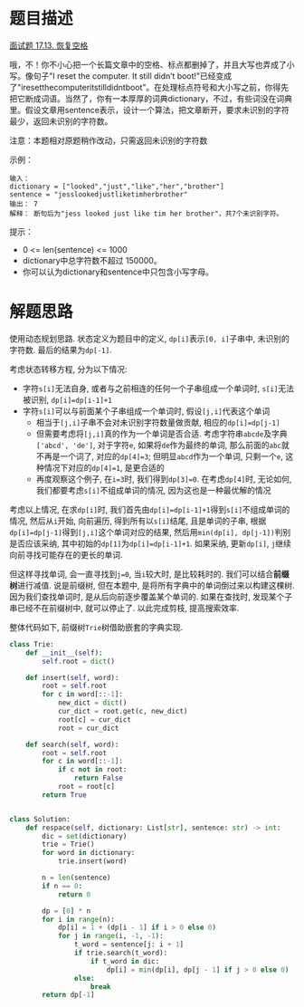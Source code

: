 # 题目描述

[面试题 17.13. 恢复空格](https://leetcode-cn.com/problems/re-space-lcci/)

哦，不！你不小心把一个长篇文章中的空格、标点都删掉了，并且大写也弄成了小写。像句子"I reset the computer. It still didn’t boot!"已经变成了"iresetthecomputeritstilldidntboot"。在处理标点符号和大小写之前，你得先把它断成词语。当然了，你有一本厚厚的词典dictionary，不过，有些词没在词典里。假设文章用sentence表示，设计一个算法，把文章断开，要求未识别的字符最少，返回未识别的字符数。

注意：本题相对原题稍作改动，只需返回未识别的字符数

示例：
```
输入：
dictionary = ["looked","just","like","her","brother"]
sentence = "jesslookedjustliketimherbrother"
输出： 7
解释： 断句后为"jess looked just like tim her brother"，共7个未识别字符。
```

提示：

- 0 <= len(sentence) <= 1000
- dictionary中总字符数不超过 150000。
- 你可以认为dictionary和sentence中只包含小写字母。

# 解题思路

使用动态规划思路. 状态定义为题目中的定义, `dp[i]`表示`[0, i]`子串中, 未识别的字符数. 最后的结果为`dp[-1]`.

考虑状态转移方程, 分为以下情况:

- 字符`s[i]`无法自身, 或者与之前相连的任何一个子串组成一个单词时, `s[i]`无法被识别, `dp[i]=dp[i-1]+1`
- 字符`s[i]`可以与前面某个子串组成一个单词时, 假设`[j,i]`代表这个单词
  - 相当于`[j,i]`子串不会对未识别字符数量做贡献, 相应的`dp[i]=dp[j-1]`
  - 但需要考虑将`[j,i]`真的作为一个单词是否合适. 考虑字符串`abcde`及字典`['abcd', 'de']`, 对于字符`e`, 如果将`de`作为最终的单词, 那么前面的`abc`就不再是一个词了, 对应的`dp[4]=3`; 但明显`abcd`作为一个单词, 只剩一个`e`, 这种情况下对应的`dp[4]=1`, 是更合适的
  - 再度观察这个例子, 在`i=3`时, 我们得到`dp[3]=0`. 在考虑`dp[4]`时, 无论如何, 我们都要考虑`s[i]`不组成单词的情况, 因为这也是一种最优解的情况

考虑以上情况, 在求`dp[i]`时, 我们首先由`dp[i]=dp[i-1]+1`得到`s[i]`不组成单词的情况, 然后从`i`开始, 向前遍历, 得到所有以`s[i]`结尾, 且是单词的子串, 根据`dp[i]=dp[j-1]`得到`[j,i]`这个单词对应的结果, 然后用`min(dp[i], dp[j-1])`判别是否应该采纳, 其中初始的`dp[1]`为`dp[i]=dp[i-1]+1`. 如果采纳, 更新`dp[i]`, `j`继续向前寻找可能存在的更长的单词.

但这样寻找单词, 会一直寻找到`j=0`, 当`i`较大时, 是比较耗时的. 我们可以结合**前缀树**进行减值. 说是前缀树, 但在本题中, 是将所有字典中的单词倒过来以构建这棵树. 因为我们查找单词时, 是从后向前逐步覆盖某个单词的. 如果在查找时, 发现某个子串已经不在前缀树中, 就可以停止了. 以此完成剪枝, 提高搜索效率.

整体代码如下, 前缀树`Trie`树借助嵌套的字典实现.

```python
class Trie:
    def __init__(self):
        self.root = dict()

    def insert(self, word):
        root = self.root
        for c in word[::-1]:
            new_dict = dict()
            cur_dict = root.get(c, new_dict)
            root[c] = cur_dict
            root = cur_dict

    def search(self, word):
        root = self.root
        for c in word[::-1]:
            if c not in root:
                return False
            root = root[c]
        return True


class Solution:
    def respace(self, dictionary: List[str], sentence: str) -> int:
        dic = set(dictionary)
        trie = Trie()
        for word in dictionary:
            trie.insert(word)

        n = len(sentence)
        if n == 0:
            return 0

        dp = [0] * n
        for i in range(n):
            dp[i] = 1 + (dp[i - 1] if i > 0 else 0)
            for j in range(i, -1, -1):
                t_word = sentence[j: i + 1]
                if trie.search(t_word):
                    if t_word in dic:
                        dp[i] = min(dp[i], dp[j - 1] if j > 0 else 0)
                else:
                    break
        return dp[-1]
```
